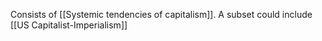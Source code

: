 Consists of [[Systemic tendencies of capitalism]]. A subset could include [[US Capitalist-Imperialism]]
